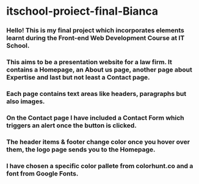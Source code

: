 # itschool-proiect-final-Bianca

### Hello! This is my final project which incorporates elements learnt during the Front-end Web Development Course at IT School.
### This aims to be a presentation website for a law firm. It contains a Homepage, an About us page, another page about Expertise and last but not least a Contact page.
### Each page contains text areas like headers, paragraphs but also images.
### On the Contact page I have included a Contact Form which triggers an alert once the button is clicked.
### The header items & footer change color once you hover over them, the logo page sends you to the Homepage.
### I have chosen a specific color pallete from colorhunt.co and a font from Google Fonts.



